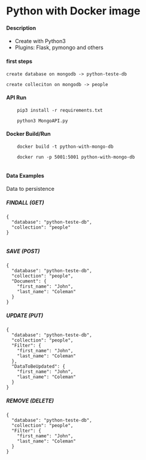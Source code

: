 # Python with Docker image

#### Description

*   Create with Python3
*   Plugins: Flask, pymongo and others


#### first steps

```shell
create database on mongodb -> python-teste-db

create colleciton on mongodb -> people
```

#### API Run

```shell
	pip3 install -r requirements.txt
	
	python3 MongoAPI.py
```

#### Docker Build/Run

```shell
	docker build -t python-with-mongo-db
	
	docker run -p 5001:5001 python-with-mongo-db
	
```

#### Data Examples

Data to persistence

##### FINDALL (GET)

```shell
{
  "database": "python-teste-db",
  "collection": "people"
}
	
```
	
##### SAVE (POST)


```shell
{
  "database": "python-teste-db",
  "collection": "people",
  "Document": {
    "first_name": "John",
    "last_name": "Coleman"
  }
}
```

##### UPDATE (PUT)


```shell
{
  "database": "python-teste-db",
  "collection": "people",
  "Filter": {
    "first_name": "John",
    "last_name": "Coleman"
  },
  "DataToBeUpdated": {
    "first_name": "John",
    "last_name": "Coleman"
  }
}
```

##### REMOVE (DELETE)


```shell
{
  "database": "python-teste-db",
  "collection": "people",
  "Filter": {
    "first_name": "John",
    "last_name": "Coleman"
  }
}
```